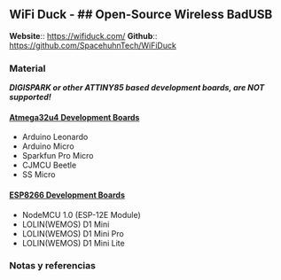 ## WiFi Duck - ## Open-Source Wireless BadUSB

**Website**:: https://wifiduck.com/
**Github**:: https://github.com/SpacehuhnTech/WiFiDuck

### Material
_**DIGISPARK or other ATTINY85 based development boards, are NOT supported!**_

####  [Atmega32u4 Development Boards](https://github.com/SpacehuhnTech/WiFiDuck#atmega32u4-development-boards)

-   Arduino Leonardo
-   Arduino Micro
-   Sparkfun Pro Micro
-   CJMCU Beetle
-   SS Micro
####  [ESP8266 Development Boards](https://github.com/SpacehuhnTech/WiFiDuck#esp8266-development-boards)

-   NodeMCU 1.0 (ESP-12E Module)
-   LOLIN(WEMOS) D1 Mini
-   LOLIN(WEMOS) D1 Mini Pro
-   LOLIN(WEMOS) D1 Mini Lite

### Notas y referencias